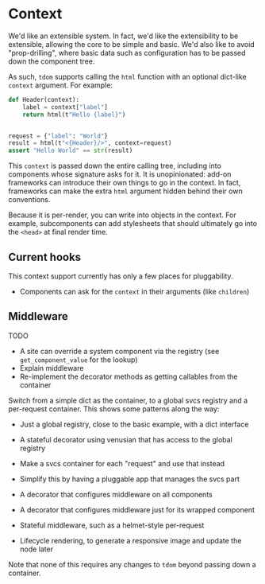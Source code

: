 # Context

We'd like an extensible system. In fact, we'd like the extensibility to be extensible, allowing the core to be simple
and basic. We'd also like to avoid "prop-drilling", where basic data such as configuration has to be passed down the component tree.

As such, `tdom` supports calling the `html` function with an optional dict-like `context` argument. For example:

```python
def Header(context):
    label = context["label"]
    return html(t"Hello {label}")


request = {"label": "World"}
result = html(t"<{Header}/>", context=request)
assert "Hello World" == str(result)
```

This `context` is passed down the entire calling tree, including into components whose signature asks for it. It is unopinionated: add-on frameworks can introduce their own things to
go in the context. In fact, frameworks can make the extra `html` argument hidden behind their own conventions.

Because it is per-render, you can write into objects in the context. For example, subcomponents can add stylesheets
that should ultimately go into the `<head>` at final render time.

## Current hooks

This context support currently has only a few places for pluggability.

- Components can ask for the `context` in their arguments (like `children`)

## Middleware

TODO

- A site can override a system component via the registry (see `get_component_value` for the lookup)
- Explain middleware
- Re-implement the decorator methods as getting callables from the container

Switch from a simple dict as the container, to a global svcs registry
and a per-request container. This shows some patterns along the way:

- Just a global registry, close to the basic example, with a dict interface

- A stateful decorator using venusian that has access to the global registry

- Make a svcs container for each "request" and use that instead

- Simplify this by having a pluggable app that manages the svcs part

- A decorator that configures middleware on all components

- A decorator that configures middleware just for its wrapped component

- Stateful middleware, such as a helmet-style per-request

- Lifecycle rendering, to generate a responsive image and update the node later

Note that none of this requires any changes to `tdom` beyond passing down
a container.
